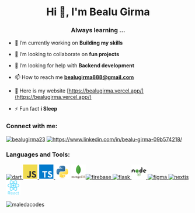 
<h1 align="center">Hi 👋, I'm Bealu Girma</h1>
<h3 align="center">Always learning ...</h3>

- 🔭 I’m currently working on **Building my skills**

- 👯 I’m looking to collaborate on **fun projects**

- 🤝 I’m looking for help with **Backend development**

- 📫 How to reach me **bealugirma888@gmail.com**

- 📄 Here is my website [https://bealugirma.vercel.app/](https://bealugirma.vercel.app/)

- ⚡ Fun fact **i Sleep**

<h3 align="left">Connect with me:</h3>
<p align="left">
<a href="https://twitter.com/bealugirma23" target="blank"><img align="center" src="https://raw.githubusercontent.com/rahuldkjain/github-profile-readme-generator/master/src/images/icons/Social/twitter.svg" alt="bealugirma23" height="30" width="40" /></a>
<a href="https://linkedin.com/in/https://www.linkedin.com/in/bealu-girma-09b574218/" target="blank"><img align="center" src="https://raw.githubusercontent.com/rahuldkjain/github-profile-readme-generator/master/src/images/icons/Social/linked-in-alt.svg" alt="https://www.linkedin.com/in/bealu-girma-09b574218/" height="30" width="40" /></a>
</p>

<h3 align="left">Languages and Tools:</h3>
<p align="left"> <a href="https://dart.dev" target="_blank" rel="noreferrer"> <img src="https://www.vectorlogo.zone/logos/dartlang/dartlang-icon.svg" alt="dart" width="40" height="40"/>  <img src="https://raw.githubusercontent.com/devicons/devicon/master/icons/javascript/javascript-original.svg" alt="javascript" width="40" height="40"/> <img src="https://raw.githubusercontent.com/devicons/devicon/master/icons/typescript/typescript-original.svg" alt="typescript" width="40" height="40"/> </a></a> <a href="https://www.figma.com/" target="_blank" rel="noreferrer"> </a> <img src="https://raw.githubusercontent.com/devicons/devicon/master/icons/python/python-original.svg" alt="python" width="40" height="40"/> </a><a href="https://firebase.google.com/" target="_blank" rel="noreferrer">  <img src="https://raw.githubusercontent.com/devicons/devicon/master/icons/mongodb/mongodb-original-wordmark.svg" alt="mongodb" width="40" height="40"/><img src="https://www.vectorlogo.zone/logos/firebase/firebase-icon.svg" alt="firebase" width="40" height="40"/> </a> <a href="https://flask.palletsprojects.com/" target="_blank" rel="noreferrer"> <img src="https://www.vectorlogo.zone/logos/pocoo_flask/pocoo_flask-icon.svg" alt="flask" width="40" height="40"/>  <a href="https://nodejs.org" target="_blank" rel="noreferrer"> <img src="https://raw.githubusercontent.com/devicons/devicon/master/icons/nodejs/nodejs-original-wordmark.svg" alt="nodejs" width="40" height="40"/> </a> <a href="https://www.photoshop.com/en" target="_blank" rel="noreferrer"></a>  </a> <a href="https://www.adobe.com/in/products/illustrator.html" target="_blank" rel="noreferrer"><img src="https://www.vectorlogo.zone/logos/figma/figma-icon.svg" alt="figma" width="40" height="40"/>  <a href="https://developer.mozilla.org/en-US/docs/Web/JavaScript" target="_blank" rel="noreferrer"></a> <a href="https://www.mongodb.com/" target="_blank" rel="noreferrer"> </a> <a href="https://nextjs.org/" target="_blank" rel="noreferrer">  <img src="https://cdn.worldvectorlogo.com/logos/nextjs-2.svg" alt="nextjs" width="40" height="40"/> </a>  <img src="https://raw.githubusercontent.com/devicons/devicon/master/icons/react/react-original-wordmark.svg" alt="react" width="40" height="40"/> </a>  </p>

<p><img align="center" src="https://github-readme-streak-stats.herokuapp.com/?user=maledacodes&" alt="maledacodes" /></p>
